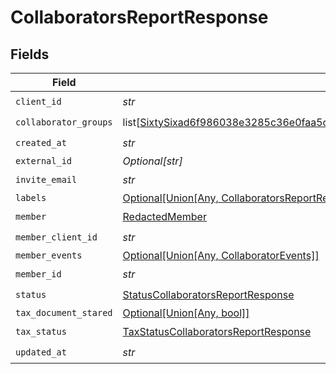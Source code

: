 # CollaboratorsReportResponse


## Fields

| Field                                                                                                                                                                         | Type                                                                                                                                                                          | Required                                                                                                                                                                      | Description                                                                                                                                                                   |
| ----------------------------------------------------------------------------------------------------------------------------------------------------------------------------- | ----------------------------------------------------------------------------------------------------------------------------------------------------------------------------- | ----------------------------------------------------------------------------------------------------------------------------------------------------------------------------- | ----------------------------------------------------------------------------------------------------------------------------------------------------------------------------- |
| `client_id`                                                                                                                                                                   | *str*                                                                                                                                                                         | :heavy_check_mark:                                                                                                                                                            | N/A                                                                                                                                                                           |
| `collaborator_groups`                                                                                                                                                         | list[[SixtySixad6f986038e3285c36e0faa5c61b52a02882d1460acb116b601a30abfb6c1d](../../models/shared/sixtysixad6f986038e3285c36e0faa5c61b52a02882d1460acb116b601a30abfb6c1d.md)] | :heavy_check_mark:                                                                                                                                                            | N/A                                                                                                                                                                           |
| `created_at`                                                                                                                                                                  | *str*                                                                                                                                                                         | :heavy_check_mark:                                                                                                                                                            | N/A                                                                                                                                                                           |
| `external_id`                                                                                                                                                                 | *Optional[str]*                                                                                                                                                               | :heavy_minus_sign:                                                                                                                                                            | N/A                                                                                                                                                                           |
| `invite_email`                                                                                                                                                                | *str*                                                                                                                                                                         | :heavy_check_mark:                                                                                                                                                            | N/A                                                                                                                                                                           |
| `labels`                                                                                                                                                                      | [Optional[Union[Any, CollaboratorsReportResponseLabels2]]](../../models/shared/collaboratorsreportresponselabels.md)                                                          | :heavy_minus_sign:                                                                                                                                                            | N/A                                                                                                                                                                           |
| `member`                                                                                                                                                                      | [RedactedMember](../../models/shared/redactedmember.md)                                                                                                                       | :heavy_check_mark:                                                                                                                                                            | N/A                                                                                                                                                                           |
| `member_client_id`                                                                                                                                                            | *str*                                                                                                                                                                         | :heavy_check_mark:                                                                                                                                                            | N/A                                                                                                                                                                           |
| `member_events`                                                                                                                                                               | [Optional[Union[Any, CollaboratorEvents]]](../../models/shared/collaboratorsreportresponsememberevents.md)                                                                    | :heavy_minus_sign:                                                                                                                                                            | N/A                                                                                                                                                                           |
| `member_id`                                                                                                                                                                   | *str*                                                                                                                                                                         | :heavy_check_mark:                                                                                                                                                            | N/A                                                                                                                                                                           |
| `status`                                                                                                                                                                      | [StatusCollaboratorsReportResponse](../../models/shared/statuscollaboratorsreportresponse.md)                                                                                 | :heavy_check_mark:                                                                                                                                                            | N/A                                                                                                                                                                           |
| `tax_document_stared`                                                                                                                                                         | [Optional[Union[Any, bool]]](../../models/shared/collaboratorsreportresponsetaxdocumentstared.md)                                                                             | :heavy_minus_sign:                                                                                                                                                            | N/A                                                                                                                                                                           |
| `tax_status`                                                                                                                                                                  | [TaxStatusCollaboratorsReportResponse](../../models/shared/taxstatuscollaboratorsreportresponse.md)                                                                           | :heavy_check_mark:                                                                                                                                                            | N/A                                                                                                                                                                           |
| `updated_at`                                                                                                                                                                  | *str*                                                                                                                                                                         | :heavy_check_mark:                                                                                                                                                            | N/A                                                                                                                                                                           |